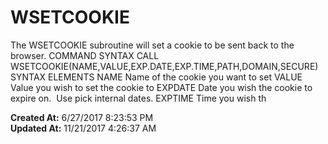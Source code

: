# WSETCOOKIE

The WSETCOOKIE subroutine will set a cookie to be sent back to the browser. COMMAND SYNTAX CALL WSETCOOKIE(NAME,VALUE,EXP.DATE,EXP.TIME,PATH,DOMAIN,SECURE) SYNTAX ELEMENTS NAME Name of the cookie you want to set VALUE Value you wish to set the cookie to EXPDATE Date you wish the cookie to expire on.  Use pick internal dates. EXPTIME Time you wish th  

**Created At:** 6/27/2017 8:23:53 PM  
**Updated At:** 11/21/2017 4:26:37 AM  

